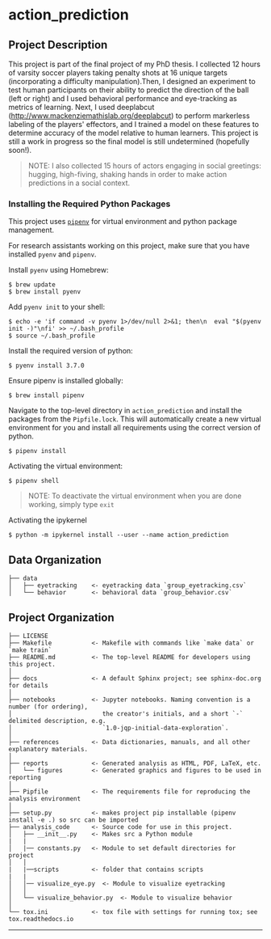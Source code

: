 action_prediction
==============================

## Project Description

This project is part of the final project of my PhD thesis. I collected 12 hours of varsity soccer players taking penalty shots at 16 unique targets (incorporating a difficulty manipulation).Then, I designed an experiment to test human participants on their ability to predict the direction of the ball (left or right) and I used behavioral performance and eye-tracking as metrics of learning. Next, I used deeplabcut (http://www.mackenziemathislab.org/deeplabcut) to perform markerless labeling of the players' effectors, and I trained a model on these features to determine accuracy of the model relative to human learners. This project is still a work in progress so the final model is still undetermined (hopefully soon!). 

> NOTE: I also collected 15 hours of actors engaging in social greetings: hugging, high-fiving, shaking hands in order to make action predictions in a social context.

### Installing the Required Python Packages

This project uses [`pipenv`](https://github.com/pypa/pipenv) for virtual environment and python package management.

For research assistants working on this project, make sure that you have installed `pyenv` and `pipenv`.

Install `pyenv` using Homebrew:

    $ brew update
    $ brew install pyenv

Add `pyenv init` to your shell:

    $ echo -e 'if command -v pyenv 1>/dev/null 2>&1; then\n  eval "$(pyenv init -)"\nfi' >> ~/.bash_profile
    $ source ~/.bash_profile

Install the required version of python:

    $ pyenv install 3.7.0

Ensure pipenv is installed globally:

    $ brew install pipenv

Navigate to the top-level directory in `action_prediction` and install the packages from the `Pipfile.lock`.
This will automatically create a new virtual environment for you and install all requirements using the correct version of python.

    $ pipenv install

Activating the virtual environment:

    $ pipenv shell

> NOTE: To deactivate the virtual environment when you are done working, simply type `exit`

Activating the ipykernel

    $ python -m ipykernel install --user --name action_prediction
    
Data Organization
------------
    ├── data
    │   ├── eyetracking    <- eyetracking data `group_eyetracking.csv`
    │   └── behavior       <- behavioral data `group_behavior.csv`


Project Organization
------------

    ├── LICENSE
    ├── Makefile           <- Makefile with commands like `make data` or `make train`
    ├── README.md          <- The top-level README for developers using this project.
    │
    ├── docs               <- A default Sphinx project; see sphinx-doc.org for details
    │
    ├── notebooks          <- Jupyter notebooks. Naming convention is a number (for ordering),
    │                         the creator's initials, and a short `-` delimited description, e.g.
    │                         `1.0-jqp-initial-data-exploration`.
    │
    ├── references         <- Data dictionaries, manuals, and all other explanatory materials.
    │
    ├── reports            <- Generated analysis as HTML, PDF, LaTeX, etc.
    │   └── figures        <- Generated graphics and figures to be used in reporting
    │
    ├── Pipfile            <- The requirements file for reproducing the analysis environment
    │
    ├── setup.py           <- makes project pip installable (pipenv install -e .) so src can be imported
    ├── analysis_code      <- Source code for use in this project.
    │   ├── __init__.py    <- Makes src a Python module
    |   |
    │   |── constants.py   <- Module to set default directories for project
    │   │
    |   |──scripts         <- folder that contains scripts
    |   |
    │   │── visualize_eye.py  <- Module to visualize eyetracking
    │   │
    │   └── visualize_behavior.py  <- Module to visualize behavior
    │
    └── tox.ini            <- tox file with settings for running tox; see tox.readthedocs.io

--------
